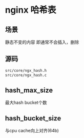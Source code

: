 # nginx 哈希表

## 场景

静态不变的内容 即通常不会插入，删除

## 源码

```bash
src/core/ngx_hash.h
src/core/ngx_hash.c
```

## hash_max_size

最大hash bucket个数

## hash_bucket_size

与cpu cache向上对齐(64b)
